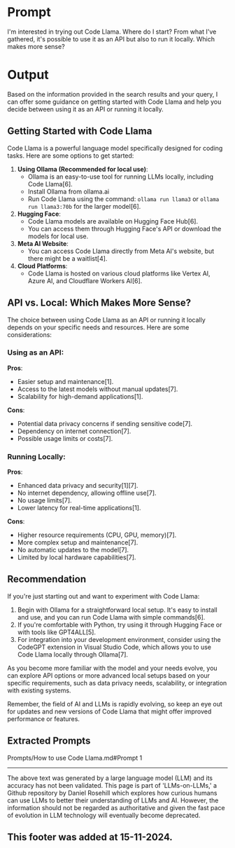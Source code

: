# Prompt

I'm interested in trying out Code Llama. Where do I start? From what I've gathered, it's possible to use it as an API but also to run it locally. Which makes more sense?

# Output

Based on the information provided in the search results and your query, I can offer some guidance on getting started with Code Llama and help you decide between using it as an API or running it locally.

## Getting Started with Code Llama

Code Llama is a powerful language model specifically designed for coding tasks. Here are some options to get started:

1. **Using Ollama (Recommended for local use)**:
   - Ollama is an easy-to-use tool for running LLMs locally, including Code Llama\[6].
   - Install Ollama from ollama.ai
   - Run Code Llama using the command: `ollama run llama3` or `ollama run llama3:70b` for the larger model\[6].
2. **Hugging Face**:
   - Code Llama models are available on Hugging Face Hub\[6].
   - You can access them through Hugging Face's API or download the models for local use.
3. **Meta AI Website**:
   - You can access Code Llama directly from Meta AI's website, but there might be a waitlist\[4].
4. **Cloud Platforms**:
   - Code Llama is hosted on various cloud platforms like Vertex AI, Azure AI, and Cloudflare Workers AI\[6].

## API vs. Local: Which Makes More Sense?

The choice between using Code Llama as an API or running it locally depends on your specific needs and resources. Here are some considerations:

### Using as an API:

**Pros**:

- Easier setup and maintenance\[1].
- Access to the latest models without manual updates\[7].
- Scalability for high-demand applications\[1].

**Cons**:

- Potential data privacy concerns if sending sensitive code\[7].
- Dependency on internet connection\[7].
- Possible usage limits or costs\[7].

### Running Locally:

**Pros**:

- Enhanced data privacy and security\[1]\[7].
- No internet dependency, allowing offline use\[7].
- No usage limits\[7].
- Lower latency for real-time applications\[1].

**Cons**:

- Higher resource requirements (CPU, GPU, memory)\[7].
- More complex setup and maintenance\[7].
- No automatic updates to the model\[7].
- Limited by local hardware capabilities\[7].

## Recommendation

If you're just starting out and want to experiment with Code Llama:

1. Begin with Ollama for a straightforward local setup. It's easy to install and use, and you can run Code Llama with simple commands\[6].
2. If you're comfortable with Python, try using it through Hugging Face or with tools like GPT4ALL\[5].
3. For integration into your development environment, consider using the CodeGPT extension in Visual Studio Code, which allows you to use Code Llama locally through Ollama\[7].

As you become more familiar with the model and your needs evolve, you can explore API options or more advanced local setups based on your specific requirements, such as data privacy needs, scalability, or integration with existing systems.

Remember, the field of AI and LLMs is rapidly evolving, so keep an eye out for updates and new versions of Code Llama that might offer improved performance or features.

## Extracted Prompts

Prompts/How to use Code Llama.md#Prompt 1

---

The above text was generated by a large language model (LLM) and its accuracy has not been validated. This page is part of 'LLMs-on-LLMs,' a Github repository by Daniel Rosehill which explores how curious humans can use LLMs to better their understanding of LLMs and AI. However, the information should not be regarded as authoritative and given the fast pace of evolution in LLM technology will eventually become deprecated. 

This footer was added at 15-11-2024.
---